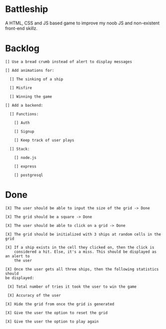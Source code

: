 # Battleship
A HTML, CSS and JS based game to improve my noob JS and non-existent front-end skillz.

# Backlog
    [] Use a bread crumb instead of alert to display messages

    [] Add animations for:

      [] The sinking of a ship

      [] Misfire

      [] Winning the game

    [] Add a backend:

      [] Functions:

        [] Auth

        [] Signup

        [] Keep track of user plays

      [] Stack:

        [] node.js

        [] express

        [] postgresql


# Done
    [X] The user should be able to input the size of the grid -> Done

    [X] The grid should be a square -> Done

    [X] The user should be able to click on a grid -> Done

    [X] The grid should be initialized with 3 ships at random cells in the grid

    [X] If a ship exists in the cell they clicked on, then the click is
        considered a hit. Else, it's a miss. This should be displayed as an alert to
        the user

    [X] Once the user gets all three ships, then the following statistics should
    be displayed:

     [X] Total number of tries it took the user to win the game

     [X] Accuracy of the user

    [X] Hide the grid from once the grid is generated

    [X] Give the user the option to reset the grid

    [X] Give the user the option to play again
